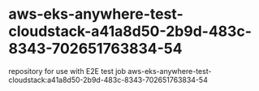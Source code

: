 # aws-eks-anywhere-test-cloudstack-a41a8d50-2b9d-483c-8343-702651763834-54
repository for use with E2E test job aws-eks-anywhere-test-cloudstack:a41a8d50-2b9d-483c-8343-702651763834-54
